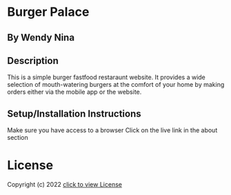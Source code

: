 # Burger Palace

## By Wendy Nina

## Description
This is a simple burger fastfood restaraunt website. It provides a wide selection of mouth-watering burgers at the comfort of your home by making orders either via the mobile app or the website.
## Setup/Installation Instructions
Make sure you have access to a browser
Click on the live link in the about section
# License
Copyright (c) 2022 [click to view License](LICENSE)
